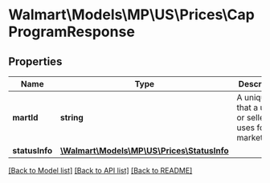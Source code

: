 # Walmart\Models\MP\US\Prices\CapProgramResponse

## Properties

Name | Type | Description | Notes
------------ | ------------- | ------------- | -------------
**martId** | **string** | A unique ID that a user or seller uses for a marketplace. | [optional]
**statusInfo** | [**\Walmart\Models\MP\US\Prices\StatusInfo**](StatusInfo.md) |  | [optional]


[[Back to Model list]](./) [[Back to API list]](../../../../../README.md#supported-apis) [[Back to README]](../../../../../README.md)
